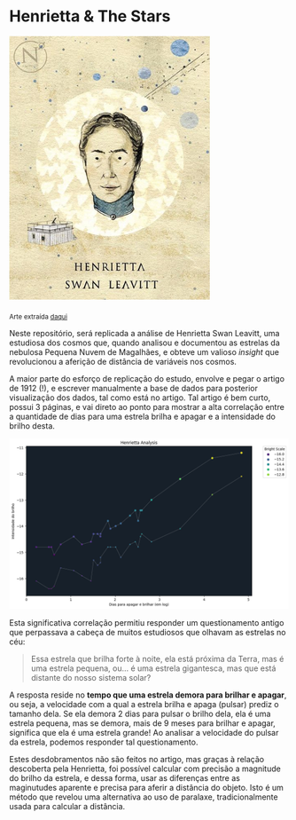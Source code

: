 # Henrietta & The Stars

![Alt text](images/henrietta_swan_leavitt.png)

<sub>Arte extraída [daqui](https://www.instagram.com/p/Bqic5KaAz-m/?img_index=1)</sub>


Neste repositório, será replicada a análise de Henrietta Swan Leavitt, uma estudiosa dos cosmos que, quando analisou e documentou as estrelas da nebulosa Pequena Nuvem de Magalhães, e obteve um valioso _insight_ que revolucionou a aferição de distância de variáveis nos cosmos. 

A maior parte do esforço de replicação do estudo, envolve e pegar o artigo de 1912 (!), e escrever manualmente a base de dados para posterior visualização dos dados, tal como está no artigo. Tal artigo é bem curto, possui 3 páginas, e vai direto ao ponto para mostrar a alta correlação entre a quantidade de dias para uma estrela brilha e apagar e a intensidade do brilho desta. 

![Alt text](images/henrietta_insight.png)

Esta significativa correlação permitiu responder um questionamento antigo que perpassava a cabeça de muitos estudiosos que olhavam as estrelas no céu: 

> Essa estrela que brilha forte à noite, ela está próxima da Terra, mas é uma estrela pequena, ou... é uma estrela gigantesca, mas que está distante do nosso sistema solar?

A resposta reside no **tempo que uma estrela demora para brilhar e apagar**, ou seja, a velocidade com a qual a estrela brilha e apaga (pulsar) prediz o tamanho dela. Se ela demora 2 dias para pulsar o brilho dela, ela é uma estrela pequena, mas se demora, mais de 9 meses para brilhar e apagar, significa que ela é uma estrela grande! Ao analisar a velocidade do pulsar da estrela, podemos responder tal questionamento. 

Estes desdobramentos não são feitos no artigo, mas graças à relação descoberta pela Henrietta, foi possível calcular com precisão a magnitude do brilho da estrela, e dessa forma, usar as diferenças entre as maginutudes aparente e precisa para aferir a distância do objeto. Isto é um método que revelou uma alternativa ao uso de paralaxe, tradicionalmente usada para calcular a distância. 


